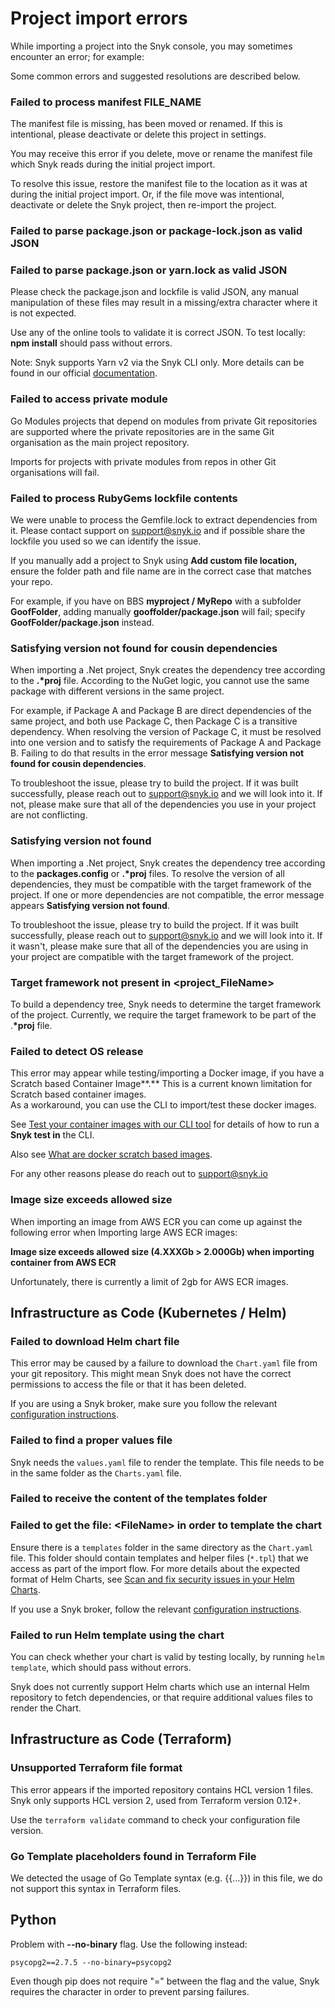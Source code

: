 # Project import errors

While importing a project into the Snyk console, you may sometimes encounter an error; for example:

  
Some common errors and suggested resolutions are described below.

### Failed to process manifest FILE\_NAME

The manifest file is missing, has been moved or renamed. If this is intentional, please deactivate or delete this project in settings.

You may receive this error if you delete, move or rename the manifest file which Snyk reads during the initial project import.

To resolve this issue, restore the manifest file to the location as it was at during the initial project import. Or, if the file move was intentional, deactivate or delete the Snyk project, then re-import the project.

### Failed to parse package.json or package-lock.json as valid JSON

### Failed to parse package.json or yarn.lock as valid JSON

Please check the package.json and lockfile is valid JSON, any manual manipulation of these files may result in a missing/extra character where it is not expected.

Use any of the online tools to validate it is correct JSON. To test locally: **npm install** should pass without errors.

Note: Snyk supports Yarn v2 via the Snyk CLI only. More details can be found in our official [documentation](https://support.snyk.io/hc/en-us/articles/360004712477).

### Failed to access private module

Go Modules projects that depend on modules from private Git repositories are supported where the private repositories are in the same Git organisation as the main project repository.

Imports for projects with private modules from repos in other Git organisations will fail.

### Failed to process RubyGems lockfile contents

We were unable to process the Gemfile.lock to extract dependencies from it. Please contact support on support@snyk.io and if possible share the lockfile you used so we can identify the issue.

If you manually add a project to Snyk using **Add custom file location,** ensure the folder path and file name are in the correct case that matches your repo. 

For example, if you have on BBS **myproject / MyRepo** with a subfolder **GoofFolder**, adding manually **gooffolder/package.json** will fail; specify **GoofFolder/package.json** instead.

### Satisfying version not found for cousin dependencies

When importing a .Net project, Snyk creates the dependency tree according to the **.\*proj** file. According to the NuGet logic, you cannot use the same package with different versions in the same project.

For example, if Package A and Package B are direct dependencies of the same project, and both use Package C, then Package C is a transitive dependency. When resolving the version of Package C, it must be resolved into one version and to satisfy the requirements of Package A and Package B. Failing to do that results in the error message **Satisfying version not found for cousin dependencies**.

To troubleshoot the issue, please try to build the project. If it was built successfully, please reach out to [support@snyk.io](mailto:support@snyk.io) and we will look into it. If not, please make sure that all of the dependencies you use in your project are not conflicting. 

### Satisfying version not found

When importing a .Net project, Snyk creates the dependency tree according to the **packages.config** or **.\*proj** files. To resolve the version of all dependencies, they must be compatible with the target framework of the project. If one or more dependencies are not compatible, the error message appears **Satisfying version not found**.

To troubleshoot the issue, please try to build the project. If it was built successfully, please reach out to [support@snyk.io](mailto:support@snyk.io) and we will look into it. If it wasn't, please make sure that all of the dependencies you are using in your project are compatible with the target framework of the project. 

### Target framework not present in &lt;project\_FileName&gt;

To build a dependency tree, Snyk needs to determine the target framework of the project. Currently, we require the target framework to be part of the .**\*proj** file. 

### Failed to detect OS release

This error may appear while testing/importing a Docker image, if you have a Scratch based Container Image**.** This is a current known limitation for Scratch based container images.  
As a workaround, you can use the CLI to import/test these docker images.

See [Test your container images with our CLI tool](https://support.snyk.io/hc/en-us/articles/360003946917-Test-your-container-images-with-our-CLI-tool) for details of how to run a **Snyk test in** the CLI.

Also see [What are docker scratch based images](https://support.snyk.io/hc/en-us/articles/360004012857-What-are-docker-scratch-based-images-).

For any other reasons please do reach out to [support@snyk.io](mailto:support@snyk.io)

### Image size exceeds allowed size

When importing an image from AWS ECR you can come up against the following error when Importing large AWS ECR images:

**Image size exceeds allowed size \(4.XXXGb &gt; 2.000Gb\) when importing container from AWS ECR**

Unfortunately, there is currently a limit of 2gb for AWS ECR images.

## Infrastructure as Code \(Kubernetes / Helm\)

### Failed to download Helm chart file

This error may be caused by a failure to download the `Chart.yaml` file from your git repository. This might mean Snyk does not have the correct permissions to access the file or that it has been deleted.

If you are using a Snyk broker, make sure you follow the relevant [configuration instructions](https://support.snyk.io/hc/en-us/articles/360010797537-Detecting-Kubernetes-configuration-files-using-a-broker).

### Failed to find a proper values file

Snyk needs the `values.yaml` file to render the template. This file needs to be in the same folder as the `Charts.yaml` file.

### Failed to receive the content of the templates folder

### Failed to get the file: &lt;FileName&gt; in order to template the chart

Ensure there is a `templates` folder in the same directory as the `Chart.yaml` file. This folder should contain templates and helper files \(`*.tpl`\) that we access as part of the import flow. For more details about the expected format of Helm Charts, see [Scan and fix security issues in your Helm Charts](https://support.snyk.io/hc/en-us/articles/360007673117-Scan-and-fix-security-issues-in-your-Helm-Charts).

If you use a Snyk broker, follow the relevant [configuration instructions](https://support.snyk.io/hc/en-us/articles/360010797537-Detecting-Kubernetes-configuration-files-using-a-broker.).

### Failed to run Helm template using the chart

You can check whether your chart is valid by testing locally, by running `helm template`, which should pass without errors.

Snyk does not currently support Helm charts which use an internal Helm repository to fetch dependencies, or that require additional values files to render the Chart.

## Infrastructure as Code \(Terraform\)

### Unsupported Terraform file format

This error appears if the imported repository contains HCL version 1 files. Snyk only supports HCL version 2, used from Terraform version 0.12+.

Use the `terraform validate` command to check your configuration file version.

### Go Template placeholders found in Terraform File

We detected the usage of Go Template syntax \(e.g. {{...}}\) in this file, we do not support this syntax in Terraform files.

## Python

Problem with **--no-binary** flag. Use the following instead:

```text
psycopg2==2.7.5 --no-binary=psycopg2
```

Even though pip does not require "=" between the flag and the value, Snyk requires the character in order to prevent parsing failures.

